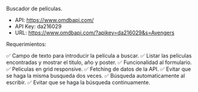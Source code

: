 Buscador de películas.

- API: https://www.omdbapi.com/
- API Key: da216029
- URL: https://www.omdbapi.com/?apikey=da216029&s=Avengers

Requerimientos:

✅ Campo de texto para introducir la película a buscar.
✅ Listar las peliculas encontradas y mostrar el titulo, año y poster.
✅ Funcionalidad al formulario.
✅ Peliculas en grid responsive.
✅ Fetching de datos de la API.
✅ Evitar que se haga la misma busqueda dos veces.
✅ Búsqueda automaticamente al escribir.
✅ Evitar que se haga la búsqueda continuamente.
